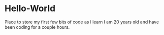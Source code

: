 # Hello-World
Place to store my first few bits of code as I learn
I am 20 years old and have been coding for a couple hours.
